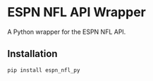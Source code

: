 # ESPN NFL API Wrapper

A Python wrapper for the ESPN NFL API.

## Installation

```bash
pip install espn_nfl_py